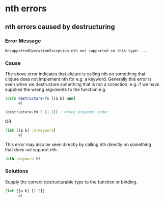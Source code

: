 # nth errors

## nth errors caused by destructuring

### Error Message

```
UnsupportedOperationException nth not supported on this type: ...
```

### Cause

The above error indicates that clojure is calling nth on something that clojure does not implement nth for e.g. a keyword.
Generally this error is seen when we destructure something that is not a collection, e.g. if we have supplied the wrong arguments 
to the function e.g.

```clojure
(defn destructure-fn [[a b] num] 
      a)

(destructure-fn 3 [1 2]) ; wrong argument order
```

OR 

```clojure
(let [[a b] :a-keyword] 
      a)
```

This error may also be seen directly by calling nth directly on something that does not support nth:

``` clojure
(nth :keyword 0)
```

### Solutions

Supply the correct destructurable type to the function or binding.


```clojure
(let [[a b] [1 2]] 
      a)
```
